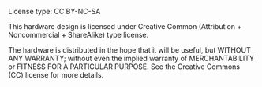 License type: CC BY-NC-SA

This hardware design is licensed under Creative Common (Attribution + Noncommercial + ShareAlike) type license. 

The hardware is distributed in the hope that it will be useful, but WITHOUT ANY WARRANTY; without even the implied warranty of MERCHANTABILITY or FITNESS FOR A PARTICULAR PURPOSE.  See the Creative Commons (CC) license for more details.
